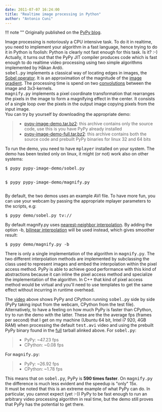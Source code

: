 ```yaml
---
date: 2011-07-07 16:24:00
title: "Realtime image processing in Python"
author: "Antonio Cuni"
---
```


!!! note ""
    Originally published on the [PyPy blog](https://pypy.org/posts/2011/07/realtime-image-processing-in-python-6985924592886873374.html).


<html><body><p>Image processing is notoriously a CPU intensive task.  To do it in realtime,
you need to implement your algorithm in a fast language, hence trying to do it
in Python is foolish: Python is clearly not fast enough for this task. Is it?
:-)<br>
Actually, it turns out that the PyPy JIT compiler produces code which is fast
enough to do realtime video processing using two simple algorithms implemented
by Håkan Ardö.<br>
<tt class="docutils literal">sobel.py</tt> implements a classical way of locating edges in images, the
<a class="reference external" href="https://en.wikipedia.org/wiki/Sobel_operator">Sobel operator</a>. It is an approximation of the magnitude of the <a class="reference external" href="https://en.wikipedia.org/wiki/Image_gradient">image
gradient</a>. The processing time is spend on two <a class="reference external" href="https://en.wikipedia.org/wiki/Convolution">convolutions</a> between the
image and 3x3-kernels.<br>
<tt class="docutils literal">magnify.py</tt> implements a pixel coordinate transformation that rearranges
the pixels in the image to form a magnifying effect in the center.
It consists of a single loop over the pixels in the output image copying
pixels from the input image.<br>
You can try by yourself by downloading the appropriate demo:<br>

</p>
<!-- more -->
<blockquote>
<ul class="simple">
<li><a class="reference external" href="https://wyvern.cs.uni-duesseldorf.de/%7Eantocuni/pypy-image-demo.tar.bz2">pypy-image-demo.tar.bz2</a>: this archive contains only the source code,
use this is you have PyPy already installed</li>
<li><a class="reference external" href="https://wyvern.cs.uni-duesseldorf.de/%7Eantocuni/pypy-image-demo-full.tar.bz2">pypy-image-demo-full.tar.bz2</a>: this archive contains both the source
code and prebuilt PyPy binaries for linux 32 and 64 bits</li>
</ul>
</blockquote>
To run the demo, you need to have <tt class="docutils literal">mplayer</tt> installed on your system.  The
demo has been tested only on linux, it might (or not) work also on other
systems:<br>
<pre class="literal-block">$ pypy pypy-image-demo/sobel.py

$ pypy pypy-image-demo/magnify.py
</pre>
By default, the two demos uses an example AVI file.  To have more fun, you can
use your webcam by passing the appropriate mplayer parameters to the scripts,
e.g:<br>
<pre class="literal-block">$ pypy demo/sobel.py tv://
</pre>
By default magnify.py uses <a class="reference external" href="https://en.wikipedia.org/wiki/Nearest-neighbor_interpolation">nearest-neighbor interpolation</a>.  By adding the
option -b, <a class="reference external" href="https://en.wikipedia.org/wiki/Bilinear_interpolation">bilinear interpolation</a> will be used instead, which gives
smoother result:<br>
<pre class="literal-block">$ pypy demo/magnify.py -b
</pre>
There is only a single implementation of the algorithm in
<tt class="docutils literal">magnify.py</tt>. The two different interpolation methods are implemented by
subclassing the class used to represent images and embed the
interpolation within the pixel access method. PyPy is able to achieve good
performance with this kind of abstractions because it can inline
the pixel access method and specialize the implementation of the algorithm.
In C++ that kind of pixel access method would be virtual and you'll need to use
templates to get the same effect without incurring in runtime overhead.<br>
<div class="separator" style="clear: both; text-align: center;">




</div>
The <a class="reference external" href="https://www.youtube.com/watch?v=5DtlBC_Zbq4">video</a> above shows PyPy and CPython running <tt class="docutils literal">sobel.py</tt> side by
side (PyPy taking input from the webcam, CPython from the test
file). Alternatively, to have a feeling on how much PyPy is faster than
CPython, try to run the demo with the latter.  These are the the average fps
(frames per second) that I get on my machine (Ubuntu 64 bit, Intel i7 920, 4GB
RAM) when processing the default <tt class="docutils literal">test.avi</tt> video and using the prebuilt
PyPy binary found in the <a class="reference external" href="https://wyvern.cs.uni-duesseldorf.de/%7Eantocuni/pypy-image-demo-full.tar.bz2">full</a> tarball alinked above.  For <tt class="docutils literal">sobel.py</tt>:<br>
<blockquote>
<ul class="simple">
<li>PyPy: ~47.23 fps</li>
<li>CPython: ~0.08 fps</li>
</ul>
</blockquote>
For <tt class="docutils literal">magnify.py</tt>:<br>
<blockquote>
<ul class="simple">
<li>PyPy: ~26.92 fps</li>
<li>CPython: ~1.78 fps</li>
</ul>
</blockquote>
This means that on <tt class="docutils literal">sobel.py</tt>, PyPy is <b>590 times faster</b>.  On
<tt class="docutils literal">magnify.py</tt> the difference is much less evident and the speedup is "only"
15x.<br>
It must be noted that this is an extreme example of what PyPy can do.  In
particular, you cannot expect (yet :-)) PyPy to be fast enough to run an
arbitrary video processing algorithm in real time, but the demo still proves
that PyPy has the potential to get there.</body></html>